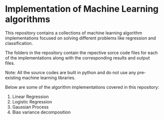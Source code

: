 # Implementation of Machine Learning algorithms
  
This repository contains a collections of machine learning algorithm implementations focused on solving different problems like regression and classification.

The folders in the repository contain the repective sorce code files for each of the implementations along with the corresponding results and output files.

Note: All the source codes are built in python and do not use any pre-existing machine learning libraries.

Below are some of the algorithm implementations covered in this repository:

  1) Linear Regression
  2) Logistic Regression
  3) Gaussian Process
  4) Bias variance decomposition
